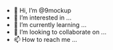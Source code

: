 - 👋 Hi, I’m @9mockup
- 👀 I’m interested in ...
- 🌱 I’m currently learning ...
- 💞️ I’m looking to collaborate on ...
- 📫 How to reach me ...

<!---
9mockup/9mockup is a ✨ special ✨ repository because its `README.md` (this file) appears on your GitHub profile.
You can click the Preview link to take a look at your changes.
--->
